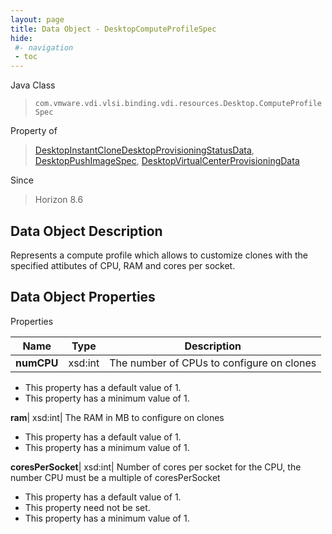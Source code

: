 ```yaml
---
layout: page
title: Data Object - DesktopComputeProfileSpec
hide:
 #- navigation
 - toc
---
```






Java Class  
> `com.vmware.vdi.vlsi.binding.vdi.resources.Desktop.ComputeProfileSpec`

Property of  
> [DesktopInstantCloneDesktopProvisioningStatusData](vdi.resources.Desktop.InstantCloneProvisioningStatusData.md#field_detail), [DesktopPushImageSpec](vdi.resources.Desktop.PushImageSpec.md#field_detail), [DesktopVirtualCenterProvisioningData](vdi.resources.Desktop.VirtualCenterProvisioningData.md#field_detail)

Since  
> Horizon 8.6


## Data Object Description 

Represents a compute profile which allows to customize clones with the specified attibutes of CPU, RAM and cores per socket. 

## Data Object Properties

Properties

Name |  Type |  Description   
---|---|---  
**numCPU**|  xsd:int|  The number of CPUs to configure on clones   


  * This property has a default value of 1.
  * This property has a minimum value of 1. 

  
**ram**|  xsd:int|  The RAM in MB to configure on clones   


  * This property has a default value of 1.
  * This property has a minimum value of 1. 

  
**coresPerSocket**|  xsd:int|  Number of cores per socket for the CPU, the number CPU must be a multiple of coresPerSocket   


  * This property has a default value of 1.
 * This property need not be set.
  * This property has a minimum value of 1. 

  
  
  
   
  
  

